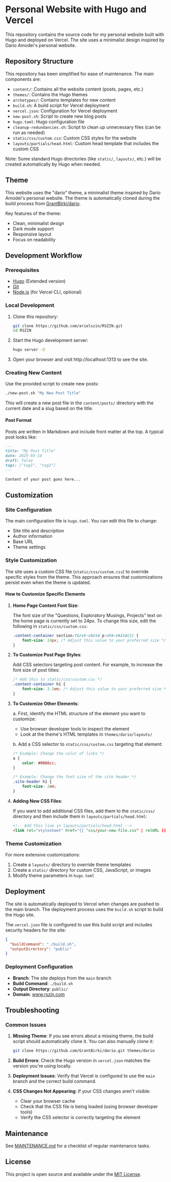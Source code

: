 # Personal Website with Hugo and Vercel

This repository contains the source code for my personal website built with Hugo and deployed on Vercel. The site uses a minimalist design inspired by Dario Amodei's personal website.

## Repository Structure

This repository has been simplified for ease of maintenance. The main components are:

- `content/`: Contains all the website content (posts, pages, etc.)
- `themes/`: Contains the Hugo themes
- `archetypes/`: Contains templates for new content
- `build.sh`: A build script for Vercel deployment
- `vercel.json`: Configuration for Vercel deployment
- `new-post.sh`: Script to create new blog posts
- `hugo.toml`: Hugo configuration file
- `cleanup-redundancies.sh`: Script to clean up unnecessary files (can be run as needed)
- `static/css/custom.css`: Custom CSS styles for the website
- `layouts/partials/head.html`: Custom head template that includes the custom CSS

Note: Some standard Hugo directories (like `static/`, `layouts/`, etc.) will be created automatically by Hugo when needed.

## Theme

This website uses the "dario" theme, a minimalist theme inspired by Dario Amodei's personal website. The theme is automatically cloned during the build process from [GrantBirki/dario](https://github.com/GrantBirki/dario).

Key features of the theme:
- Clean, minimalist design
- Dark mode support
- Responsive layout
- Focus on readability

## Development Workflow

### Prerequisites

- [Hugo](https://gohugo.io/installation/) (Extended version)
- [Git](https://git-scm.com/downloads)
- [Node.js](https://nodejs.org/) (for Vercel CLI, optional)

### Local Development

1. Clone this repository:
   ```bash
   git clone https://github.com/arielszin/RSZIN.git
   cd RSZIN
   ```

2. Start the Hugo development server:
   ```bash
   hugo server -D
   ```

3. Open your browser and visit http://localhost:1313 to see the site.

### Creating New Content

Use the provided script to create new posts:

```bash
./new-post.sh "My New Post Title"
```

This will create a new post file in the `content/posts/` directory with the current date and a slug based on the title.

#### Post Format

Posts are written in Markdown and include front matter at the top. A typical post looks like:

```markdown
---
title: "My Post Title"
date: 2025-03-14
draft: false
tags: ["tag1", "tag2"]
---

Content of your post goes here...
```

## Customization

### Site Configuration

The main configuration file is `hugo.toml`. You can edit this file to change:

- Site title and description
- Author information
- Base URL
- Theme settings

### Style Customization

The site uses a custom CSS file (`static/css/custom.css`) to override specific styles from the theme. This approach ensures that customizations persist even when the theme is updated.

#### How to Customize Specific Elements

1. **Home Page Content Font Size**:
   
   The font size of the "Questions, Exploratory Musings, Projects" text on the home page is currently set to 24px. To change this size, edit the following in `static/css/custom.css`:

   ```css
   .content-container section:first-child p:nth-child(2) {
       font-size: 24px; /* Adjust this value to your preferred size */
   }
   ```

2. **To Customize Post Page Styles**:
   
   Add CSS selectors targeting post content. For example, to increase the font size of post titles:

   ```css
   /* Add this to static/css/custom.css */
   .content-container h1 {
       font-size: 2.5em; /* Adjust this value to your preferred size */
   }
   ```

3. **To Customize Other Elements**:
   
   a. First, identify the HTML structure of the element you want to customize:
      - Use browser developer tools to inspect the element
      - Look at the theme's HTML templates in `themes/dario/layouts/`
   
   b. Add a CSS selector to `static/css/custom.css` targeting that element:
      ```css
      /* Example: Change the color of links */
      a {
          color: #0066cc;
      }
      
      /* Example: Change the font size of the site header */
      .site-header h1 {
          font-size: 2em;
      }
      ```

4. **Adding New CSS Files**:
   
   If you want to add additional CSS files, add them to the `static/css/` directory and then include them in `layouts/partials/head.html`:

   ```html
   <!-- Add this line in layouts/partials/head.html -->
   <link rel="stylesheet" href="{{ "css/your-new-file.css" | relURL }}" />
   ```

### Theme Customization

For more extensive customizations:

1. Create a `layouts/` directory to override theme templates
2. Create a `static/` directory for custom CSS, JavaScript, or images
3. Modify theme parameters in `hugo.toml`

## Deployment

The site is automatically deployed to Vercel when changes are pushed to the main branch. The deployment process uses the `build.sh` script to build the Hugo site.

The `vercel.json` file is configured to use this build script and includes security headers for the site:

```json
{
  "buildCommand": "./build.sh",
  "outputDirectory": "public"
}
```

### Deployment Configuration

- **Branch**: The site deploys from the `main` branch
- **Build Command**: `./build.sh`
- **Output Directory**: `public/`
- **Domain**: www.rszin.com

## Troubleshooting

### Common Issues

1. **Missing Theme**: If you see errors about a missing theme, the build script should automatically clone it. You can also manually clone it:
   ```bash
   git clone https://github.com/GrantBirki/dario.git themes/dario
   ```

2. **Build Errors**: Check the Hugo version in `vercel.json` matches the version you're using locally.

3. **Deployment Issues**: Verify that Vercel is configured to use the `main` branch and the correct build command.

4. **CSS Changes Not Appearing**: If your CSS changes aren't visible:
   - Clear your browser cache
   - Check that the CSS file is being loaded (using browser developer tools)
   - Verify the CSS selector is correctly targeting the element

## Maintenance

See [MAINTENANCE.md](MAINTENANCE.md) for a checklist of regular maintenance tasks.

## License

This project is open source and available under the [MIT License](LICENSE). 